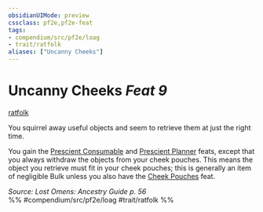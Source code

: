 ```yaml
---
obsidianUIMode: preview
cssclass: pf2e,pf2e-feat
tags:
- compendium/src/pf2e/loag
- trait/ratfolk
aliases: ["Uncanny Cheeks"]
---
```

# Uncanny Cheeks  *Feat 9*  
[ratfolk](rules/traits/ratfolk-b1.md)  


You squirrel away useful objects and seem to retrieve them at just the right time.

You gain the [Prescient Consumable](compendium/feats/prescient-consumable-apg.md) and [Prescient Planner](compendium/feats/prescient-planner-apg.md) feats, except that you always withdraw the objects from your cheek pouches. This means the object you retrieve must fit in your cheek pouches; this is generally an item of negligible Bulk unless you also have the [Cheek Pouches](compendium/feats/cheek-pouches-apg.md) feat.

*Source: Lost Omens: Ancestry Guide p. 56*  
%% #compendium/src/pf2e/loag #trait/ratfolk %%